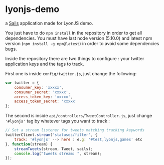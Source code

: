 # lyonjs-demo

a [Sails](http://sailsjs.org) application made for LyonJS demo.

You just have to do `npm install` in the repository in order to get all dependencies. You must have last node version (5.10.0) and latest npm version (`npm install -g npm@latest`) in order to avoid some dependencies bugs.

Inside the repository there are two things to configure : your twitter application keys and the tags to track.

First one is inside `config/twitter.js`, just change the following: 

```javascript
var twitter = {
    consumer_key: 'xxxxx',
    consumer_secret: 'xxxxx',
    access_token_key: 'xxxxx',
    access_token_secret: 'xxxxx'
};
```

The second is inside `api/controllers/TweetController.js`, just change `'#lyonjs'` tag by whatever tags you want to track :

```javascript
// Set a stream listener for tweets matching tracking keywords
twitterClient.stream('statuses/filter', {
	track: '#lyonjs' --> here : e.g: '#test,lyonjs,games' etc
}, function(stream) {
	streamTweets(stream, Tweet, sails);
	console.log("tweets stream: ", stream);
});
```
